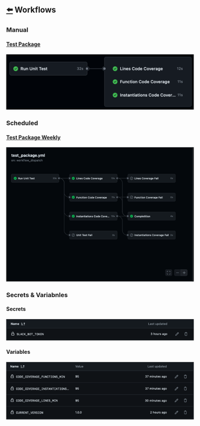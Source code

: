 ## [⬅️](./../README.md) Workflows

### Manual

#### [Test Package](https://github.com/RoVaMx/RoVa-Log/actions/workflows/test_package.yml)

![img_0004.png](./img/img_0004.png)

### Scheduled

#### [Test Package Weekly](https://github.com/RoVaMx/RoVa-Log/actions/workflows/test_package_weekly.yml)

![img_0003.png](./img/img_0003.png)

### Secrets & Variabnles
#### Secrets

![img_0001](./img/img_0001.png)

#### Variables

![img_0002](./img/img_0002.png)